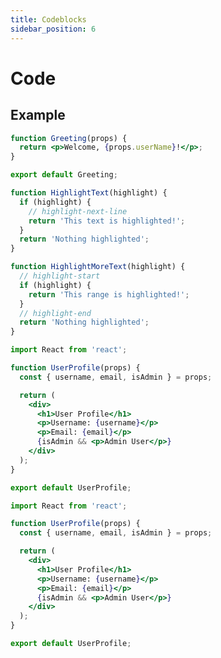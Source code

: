```yaml
---
title: Codeblocks
sidebar_position: 6
---
```


# Code

## Example

```jsx title="Codeblock"
function Greeting(props) {
  return <p>Welcome, {props.userName}!</p>;
}

export default Greeting;
```

```jsx title="Highlight Lines"
function HighlightText(highlight) {
  if (highlight) {
    // highlight-next-line
    return 'This text is highlighted!';
  }
  return 'Nothing highlighted';
}

function HighlightMoreText(highlight) {
  // highlight-start
  if (highlight) {
    return 'This range is highlighted!';
  }
  // highlight-end
  return 'Nothing highlighted';
}
```

```jsx title="Line Numbers" showLineNumbers
import React from 'react';

function UserProfile(props) {
  const { username, email, isAdmin } = props;

  return (
    <div>
      <h1>User Profile</h1>
      <p>Username: {username}</p>
      <p>Email: {email}</p>
      {isAdmin && <p>Admin User</p>}
    </div>
  );
}

export default UserProfile;
```

```jsx title="Line Numbers with Highlight" {4,9-11} showLineNumbers
import React from 'react';

function UserProfile(props) {
  const { username, email, isAdmin } = props;

  return (
    <div>
      <h1>User Profile</h1>
      <p>Username: {username}</p>
      <p>Email: {email}</p>
      {isAdmin && <p>Admin User</p>}
    </div>
  );
}

export default UserProfile;
```
